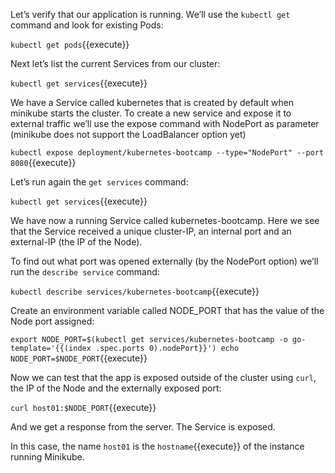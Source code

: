Let’s verify that our application is running. We’ll use the `kubectl get` command and look for existing Pods:

`kubectl get pods`{{execute}}

Next let’s list the current Services from our cluster:

`kubectl get services`{{execute}}

We have a Service called kubernetes that is created by default when minikube starts the cluster.
To create a new service and expose it to external traffic we’ll use the expose command with NodePort as parameter (minikube does not support the LoadBalancer option yet)

`kubectl expose deployment/kubernetes-bootcamp --type="NodePort" --port 8080`{{execute}}

Let’s run again the `get services` command:

`kubectl get services`{{execute}}

We have now a running Service called kubernetes-bootcamp. Here we see that the Service received a unique cluster-IP, an internal port and an external-IP (the IP of the Node).

To find out what port was opened externally (by the NodePort option) we’ll run the `describe service` command:

`kubectl describe services/kubernetes-bootcamp`{{execute}}

Create an environment variable called NODE_PORT that has the value of the Node port assigned:

`export NODE_PORT=$(kubectl get services/kubernetes-bootcamp -o go-template='{{(index .spec.ports 0).nodePort}}')
echo NODE_PORT=$NODE_PORT`{{execute}}

Now we can test that the app is exposed outside of the cluster using `curl`, the IP of the Node and the externally exposed port:

`curl host01:$NODE_PORT`{{execute}}

And we get a response from the server. The Service is exposed.

In this case, the name `host01` is the `hostname`{{execute}} of the instance running Minikube. 
